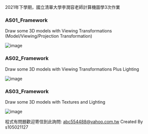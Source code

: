 2021年下學期，國立清華大學李潤容老師計算機圖學3次作業
### AS01_Framework
Draw some 3D models with Viewing Transformations (Model/Viewing/Projection Transformation)

![image](https://github.com/s105021127/NTHU-Computer-Graphic-2021/assets/22366572/014b0cb8-ee30-42e6-b358-ed7f1cf5a83d)

### AS02_Framework
Draw some 3D models with Viewing Transformations Plus Lighting

![image](https://github.com/s105021127/NTHU-Computer-Graphic-2021/assets/22366572/8a48b6e1-2f7d-4f3a-b86d-7f36f19318bc)

### AS03_Framework
Draw some 3D models with Textures and Lighting

![image](https://github.com/s105021127/NTHU-Computer-Graphic-2021/assets/22366572/ff1a2b25-c5fa-4789-876f-17cff65e30ed)

程式有問題歡迎寄信到此詢問: abc554488@yahoo.com.tw
Created By s105021127
